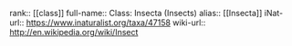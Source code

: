 

rank:: [[class]]
full-name:: Class: Insecta (Insects)
alias:: [[Insecta]]
iNat-url:: https://www.inaturalist.org/taxa/47158
wiki-url:: http://en.wikipedia.org/wiki/Insect
